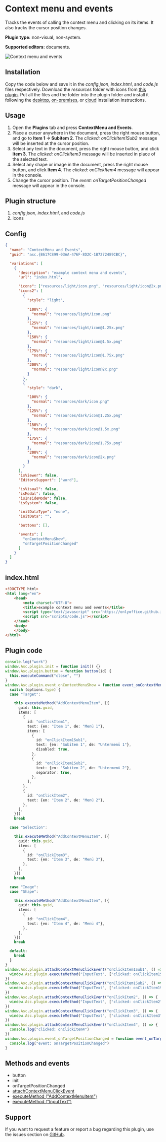 # Context menu and events

Tracks the events of calling the context menu and clicking on its items. It also tracks the cursor position changes.

**Plugin type:** non-visual, non-system.

**Supported editors:** documents.

![Context menu and events](/assets/images/plugins/gifs/context-menu-and-events.gif)

## Installation

Copy the code below and save it in the *config.json*, *index.html*, and *code.js* files respectively. Download the *resources* folder with icons from [this plugin](https://github.com/ONLYOFFICE/sdkjs-plugins/tree/master/example_customfields_add/resources). Put all the files and the folder into the plugin folder and install it following the [desktop](/docs/plugin-and-macros/tutorials/installing/onlyoffice-desktop-editors.md), [on-premises](/docs/plugin-and-macros/tutorials/installing/onlyoffice-docs-on-premises.md), or [cloud](/docs/plugin-and-macros/tutorials/installing/onlyoffice-cloud.md) installation instructions.

## Usage

1. Open the **Plugins** tab and press **ContextMenu and Events**.
2. Place a cursor anywhere in the document, press the right mouse button, and go to **Item 1 -> Subitem 2**. The *clicked: onClickItem1Sub2* message will be inserted at the cursor position.
3. Select any text in the document, press the right mouse button, and click **Item 3**. The *clicked: onClickItem3* message will be inserted in place of the selected text.
4. Select any shape or image in the document, press the right mouse button, and click **Item 4**. The *clicked: onClickItem4* message will appear in the console.
5. Change the cursor position. The *event: onTargetPositionChanged* message will appear in the console.

## Plugin structure

1. *config.json*, *index.html*, and *code.js*
2. Icons

## Config

``` json
{
  "name": "ContextMenu and Events",
  "guid": "asc.{B617C899-03AA-476F-8D2C-1B7272489CBC}",

  "variations": [
    {
      "description": "example context menu and events",
      "url": "index.html",

      "icons": ["resources/light/icon.png", "resources/light/icon@2x.png"],
      "icons2": [
        {
          "style": "light",
                    
          "100%": {
            "normal": "resources/light/icon.png"
          },
          "125%": {
            "normal": "resources/light/icon@1.25x.png"
          },
          "150%": {
            "normal": "resources/light/icon@1.5x.png"
          },
          "175%": {
            "normal": "resources/light/icon@1.75x.png"
          },
          "200%": {
            "normal": "resources/light/icon@2x.png"
          }
        },
        {
          "style": "dark",
                    
          "100%": {
            "normal": "resources/dark/icon.png"
          },
          "125%": {
            "normal": "resources/dark/icon@1.25x.png"
          },
          "150%": {
            "normal": "resources/dark/icon@1.5x.png"
          },
          "175%": {
            "normal": "resources/dark/icon@1.75x.png"
          },
          "200%": {
            "normal": "resources/dark/icon@2x.png"
          }
        }
      ],
      "isViewer": false,
      "EditorsSupport": ["word"],

      "isVisual": false,
      "isModal": false,
      "isInsideMode": false,
      "isSystem": false,

      "initDataType": "none",
      "initData": "",

      "buttons": [],

      "events": [
        "onContextMenuShow",
        "onTargetPositionChanged"
      ]
    }
  ]
}
```

## index.html

``` html
<!DOCTYPE html>
<html lang="en">
    <head>
        <meta charset="UTF-8">
        <title>example context menu and events</title>
        <script type="text/javascript" src="https://onlyoffice.github.io/sdkjs-plugins/v1/plugins.js"></script>    
        <script src="scripts/code.js"></script>
    </head>
    <body>
    </body>
</html>
```

## Plugin code

``` ts
console.log("work")
window.Asc.plugin.init = function init() {}
window.Asc.plugin.button = function button(id) {
  this.executeCommand("close", "")
}
window.Asc.plugin.event_onContextMenuShow = function event_onContextMenuShow(options) {
  switch (options.type) {
  case "Target":

    this.executeMethod("AddContextMenuItem", [{
      guid: this.guid,
      items: [
        {
          id: "onClickItem1",
          text: {en: "Item 1", de: "Menü 1"},
          items: [
            {
              id: "onClickItem1Sub1",
              text: {en: "Subitem 1", de: "Untermenü 1"},
              disabled: true,
            },
            {
              id: "onClickItem1Sub2",
              text: {en: "Subitem 2", de: "Untermenü 2"},
              separator: true,
            },
          ],
        },
        {
          id: "onClickItem2",
          text: {en: "Item 2", de: "Menü 2"},
        },
      ],
    }])
    break

  case "Selection":

    this.executeMethod("AddContextMenuItem", [{
      guid: this.guid,
      items: [
        {
          id: "onClickItem3",
          text: {en: "Item 3", de: "Menü 3"},
        },
      ],
    }])
    break

  case "Image":
  case "Shape":

    this.executeMethod("AddContextMenuItem", [{
      guid: this.guid,
      items: [
        {
          id: "onClickItem4",
          text: {en: "Item 4", de: "Menü 4"},
        },
      ],
    }])
    break

  default:
    break
  }
}
window.Asc.plugin.attachContextMenuClickEvent("onClickItem1Sub1", () => {
  window.Asc.plugin.executeMethod("InputText", ["clicked: onClickItem1Sub1"])
})
window.Asc.plugin.attachContextMenuClickEvent("onClickItem1Sub2", () => {
  window.Asc.plugin.executeMethod("InputText", ["clicked: onClickItem1Sub2"])
})
window.Asc.plugin.attachContextMenuClickEvent("onClickItem2", () => {
  window.Asc.plugin.executeMethod("InputText", ["clicked: onClickItem2"])
})
window.Asc.plugin.attachContextMenuClickEvent("onClickItem3", () => {
  window.Asc.plugin.executeMethod("InputText", ["clicked: onClickItem3"])
})
window.Asc.plugin.attachContextMenuClickEvent("onClickItem4", () => {
  console.log("clicked: onClickItem4")
})
window.Asc.plugin.event_onTargetPositionChanged = function event_onTargetPositionChanged() {
  console.log("event: onTargetPositionChanged")
}
```

## Methods and events

- button
- init
- onTargetPositionChanged
- [attachContextMenuClickEvent](/docs/plugin-and-macros/customization/context-menu.md#clicking-a-context-menu-item)
- [executeMethod ("AddContextMenuItem")](/docs/plugin-and-macros/customization/context-menu.md#creating-a-context-menu-item)
- [executeMethod ("InputText")](/docs/plugin-and-macros/interacting-with-editors/methods/text-document-api/Api/Methods/InputText.md)

## Support

If you want to request a feature or report a bug regarding this plugin, use the issues section on [GitHub](https://github.com/ONLYOFFICE/sdkjs-plugins/issues).
